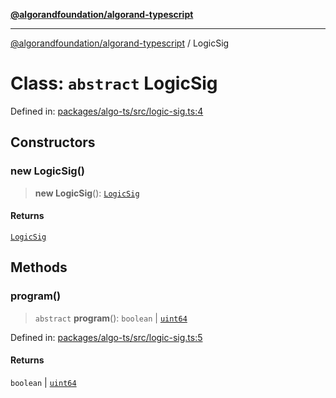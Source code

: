 [**@algorandfoundation/algorand-typescript**](../README.md)

***

[@algorandfoundation/algorand-typescript](../README.md) / LogicSig

# Class: `abstract` LogicSig

Defined in: [packages/algo-ts/src/logic-sig.ts:4](https://github.com/algorandfoundation/puya-ts/blob/main/packages/algo-ts/src/logic-sig.ts#L4)

## Constructors

### new LogicSig()

> **new LogicSig**(): [`LogicSig`](LogicSig.md)

#### Returns

[`LogicSig`](LogicSig.md)

## Methods

### program()

> `abstract` **program**(): `boolean` \| [`uint64`](../type-aliases/uint64.md)

Defined in: [packages/algo-ts/src/logic-sig.ts:5](https://github.com/algorandfoundation/puya-ts/blob/main/packages/algo-ts/src/logic-sig.ts#L5)

#### Returns

`boolean` \| [`uint64`](../type-aliases/uint64.md)
